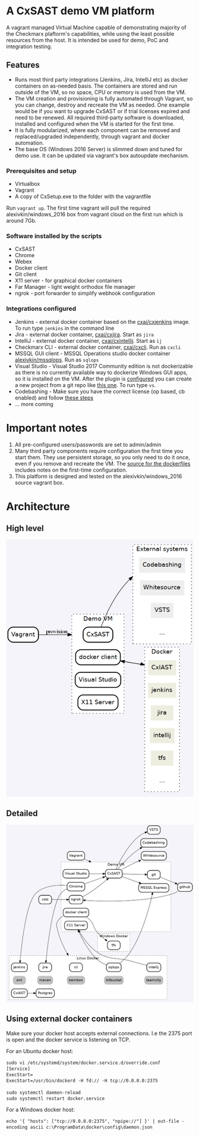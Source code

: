 # A CxSAST demo VM platform
A vagrant managed Virtual Machine capable of demonstrating majority of the Checkmarx plaftorm's capabilities, while using the least possible resources from the host. It is intended be used for demo, PoC and integration testing.

## Features
* Runs most third party integrations (Jenkins, Jira, IntelliJ etc) as docker containers on as-needed basis. The containers are stored and run outside of the VM, so no space, CPU or memory is used from the VM.
* The VM creation and provisioning is fully automated through Vagrant, so you can change, destroy and recreate the VM as needed. One example would be if you want to upgrade CxSAST or if trial licenses expired and need to be renewed. All required third-party software is downloaded, installed and configured when the VM is started for the first time.
* It is fully modularized, where each component can be removed and replaced/upgraded independently, through vagrant and docker automation.
* The base OS (Windows 2016 Server) is slimmed down and tuned for demo use. It can be updated via vagrant's box autoupdate mechanism.

### Prerequisites and setup
* Virtualbox
* Vagrant
* A copy of CxSetup.exe to the folder with the vagrantfile

Run `vagrant up`. The first time vagrant will pull the required alexivkin/windows_2016 box from vagrant cloud on the first run which is around 7Gb.

### Software installed by the scripts
* CxSAST
* Chrome
* Webex
* Docker client
* Git client
* X11 server - for graphical docker containers
* Far Manager - light weight orthodox file manager
* ngrok - port forwarder to simplify webhook configuration

### Integrations configured
* Jenkins - external docker container based on the [cxai/cxjenkins](https://hub.docker.com/r/cxai/cxjenkins/) image. To run type `jenkins` in the command line
* Jira - external docker container, [cxai/cxjira](https://hub.docker.com/r/cxai/cxjira/). Start as `jira`
* IntelliJ - external docker container, [cxai/cxintellij](https://hub.docker.com/r/cxai/intellij). Start as `ij`
* Checkmarx CLI - external docker container, [cxai/cxcli](https://hub.docker.com/r/cxai/cxcli). Run as `cxcli`
* MSSQL GUI client - MSSQL Operations studio docker container [alexivkin/mssqlops](https://hub.docker.com/r/alexivkin/mssqlops/). Run as `sqlops`
* Visual Studio - Visual Studio 2017 Community edition is not dockerizable as there is no currently available way to dockerize Windows GUI apps, so it is installed on the VM. After the plugin is  [configured](https://checkmarx.atlassian.net/wiki/spaces/KC/pages/126463827/Setting+Up+the+CxSAST+Visual+Studio+Plugin+v8.4.1+and+up) you can create a new project from a git repo like [this one](https://github.com/cxai/WebGoat.Net). To run type `vs`.
* Codebashing - Make sure you have the correct license (op based, cb enabled) and follow [these steps](https://checkmarx.atlassian.net/wiki/spaces/KC/pages/224952398/Enabling+Codebashing+Add-on+v8.5.0+and+up)
* ... more coming

# Important notes
1. All pre-configured users/passwords are set to admin/admin
2. Many third party components require configuration the first time you start them. They use persistent storage, so you only need to do it once, even if you remove and recreate the VM. The [source for the dockerfiles](https://github.com/alexivkin/Docker-CxIntegrations/) includes notes on the first-time configuration.
3. This platform is designed and tested on the alexivkin/windows_2016 source vagrant box.

# Architecture
## High level
![High level](assets/diagram001.png)


## Detailed
![Detailed](assets/diagram.png)
## Using external docker containers
Make sure your docker host accepts external connections. I.e the 2375 port is open and the docker service is listening on TCP.

For an Ubuntu docker host:
```
sudo vi /etc/systemd/system/docker.service.d/override.conf
[Service]
ExecStart=
ExecStart=/usr/bin/dockerd -H fd:// -H tcp://0.0.0.0:2375

sudo systemctl daemon-reload
sudo systemctl restart docker.service
```

For a Windows docker host:
```
echo '{ "hosts": ["tcp://0.0.0.0:2375", "npipe://"] }' | out-file -encoding ascii c:\ProgramData\docker\config\daemon.json
```
